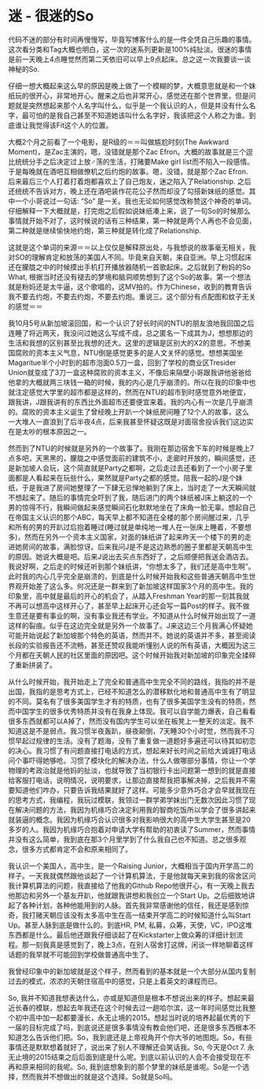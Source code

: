# 迷 - 很迷的So


代码不迷的部分有时间再慢慢写，毕竟写博客什么的是一件全凭自己乐趣的事情。这次看分类和Tag大概也明白，这一次的迷系列更新是100%纯扯淡。很迷的事情是前一天晚上4点睡觉然而第二天依旧可以早上9点起床。总之这一次我要谈一谈神秘的So.

<!-- more -->

仔细一想大概起来这么早的原因是晚上做了一个模糊的梦，大概意思就是和一个妹纸玩的很开心，非常地开心。醒来之后也非常开心，感觉还在那个世界里，但是问题就是突然想起来那个人名字叫什么，似乎是一个我认识的人，但是并没有什么名字，最可怕的是我自己甚至不知道她该叫什么名字好，我该把这个人称之为谁。到底谁让我觉得该Fit这个人的位置。

大概2个月之前看了一个电影，是R级的＝＝叫做尴尬时刻(The Awkward Moment)，是Zac主演的，嗯，没错就是那个Zac Efron。大概的故事就是三个逗比统统分手之后决定过上放♂荡的生活，打赌要Make girl list而不陷入一段感情。 于是每晚就在酒吧互相做僚机之后约炮的故事。嗯，没错，就是那个Zac Efron. 后来最后三个人打着打着炮都喜欢上了自己炮友，迷之陷入了Relationship. 之后还统统不告诉对方，晚上还在酒吧装作花花公子然而却没了勾搭新妹纸的感觉。其中一个小哥说过一句话: “So” 是一关。我也无论如何感觉改称赞这个神奇的单词。仔细解释一下大概就是，打完炮之后假如说妹纸凑上来，说了一句So的时候那么事情就开始不对了，这时候说的话有三种结果，第一种就是两个人再也不会见面，第二种就是继续愉快地约炮，第三种就是转化成了Relationship. 

这就是这个单词的来源＝＝以上仅仅是解释原出处，与我想说的故事毫无相关，我对SO的理解肯定和放荡的美国人不同。毕竟来自天朝，来自亚洲。早上习惯起床还在朦胧之中的时候摸出手机打开播放器随机一首歌起床。之后就到了粉妈的So What, 根据当时还没有褪去的梦境和脑洞顺势想到了这个So的故事。第一个想法就是粉妈还是太牛逼，这个歌唱的，这MV拍的。作为Chinese，收到的教育告诉我不要去约炮，不要去约炮，不要去约炮。重说三。这个部分有点配图和蚊子无关的感觉＝＝

我10月5号从新加坡滚回国，和一个认识了好长时间的NTU的朋友浪地我回国之后连睡了将近两天，我没问过她这么写成不成，总之匿名一下成其为J，想想那边的生活和我想的区别甚至比我想的还大。这里的逻辑是区别大的X2的意思。不想美国腐败的资本主义气息，NTU倒是感觉更多的是人文关怀的感觉。想想美国坐Magaritue半个小时到的超市泡面0.5刀一盒，回到了学校的商业区Tresider Union就变成了3刀一盒这种腐败的资本主义，不像后来隔壁小哥跟我讲他爸爸给他拿的大概就两三块钱一箱的时候，我的内心是几乎崩溃的。所以在我的印象中也就注定感觉大学里的超市都是这样的，然而在NTU的超市到时感觉意外地便宜，跟我讲，J跟我讲有的东西比外面超市还要便宜来着。我的内心有一次是几乎崩溃的。腐败的资本主义诞生了曾经晚上开趴一个妹纸房间睡了12个人的故事，这么一大堆人一直浪到了后半夜4点，后来我甚至怀疑这既是对面宿舍投诉我们这边实在是太吵的根本原因之一。

然而到了NTU的时候就是另外的一个故事了。我刚在那边宿舍下车的时候是晚上7点多吧，天黑黑的，朦胧之中感觉面前的建筑不小，走廊时开放的，瞬间感觉，还是新加坡人会玩，这个简直就是Party之都啊，之后走过去还看到了一个小房子里面都是人看起来在玩些什么，果然就是Party之都的感觉。陪我一起的J是个妹纸，于是我进了房间她整理了一下肆无忌惮地躺到了床上，当时走了一大天瞬间就不想起来了。随后的事情完全吓到了我，随后进门的两个妹纸被J床上躺这的一个男的惊得不行，我瞬间做起来感觉瞬间石化默默地坐在了床角一脸无辜。想起自己在帝国主义认识的那个ABC，每天早上都不知道在全楼的那个房间醒过来，几乎和所有的男的开趴过后抱着睡过(睡过就是单纯地一堆人在一张床上睡着，不要想多)，然而在另外一个资本主义国家，对面的妹纸讲了起来昨天一个楼下的男的走进她房间的故事，满脸惊讶。后来我问J是不是这边熟悉的圈子里都是天朝高中生的原因。她说大概是吧。后来J说出去买点东西好了，之后顺便把我送会酒店去。我说好啊，之后走的时候还听到那个妹纸讲，“你想太多了，我们还是高中生啊”。此时我的内心几乎完全是崩溃的，到底是什么时候开始我和这些普通天朝高中生世界观开始差了这么多。何况还是一群来到了新加坡这样国家3个月的高中生。我的印象里，高中就是最后的开心的机会了，从踏入Freshman Year的那一刻其我就不再可以想高中这样开心了，甚至早上起床开心还会写一篇Post的样子。我不做生意还是要有事业的啊，没有事业我还有学业。不知道从什么时候开始出现了一道这样的裂痕。似乎在这边完全就是另外一个故事了。J来这边三个月我满心怀疑她可能开始说起了新加坡那个特色的英语，然而并不。她说的英语并不多，甚至阅读长段的实验报告还不流畅，甚至还赞叹我能听懂别人说的所有英语，大概因为这三个月都在天朝人民的社区里面的原因吧。这个时候开始我对新加坡的印象完全揉碎了重新拼装了。

从什么时候开始，我开始走上了完全和普通高中生完全不同的路线，我指的并不是出国，我指的是思考方式上，已经不知道怎么的潜移默化地和普通高中生有了明显的不同。莫名有了很多美国学生才有的特质，也有了很多美国学生没有的特质，然而中国学生的很多优秀特质并没有在我身上体现。我可以自学能力爆表，自己看看很多东西就都可以A掉了，然而没有国内学生可以坐在板凳上一整天的淡定。我不知道这是不是弱点。我习惯半夜轰趴，昼夜颠倒，7天睡30个小时觉，然而我不习惯早起过规律的生活。没有了题海，没有了重复做一道题好多遍还可以待其如初恋的决心。我习惯了有问题直接打电话的方式，想起来好长时间之前给大诚诚打电话问个事吓得她够呛。习惯了模块化的解决办法，什么人做哪部分事情，你让一个学物理的考政治就是他妈的扯淡，也就导致了当初银行卡出问题第一想到的就是直接给客服打电话，说明情况，说明要求，让那边直接帮我把事解决掉，之后我并不需要知道他们咋办，只要告诉我结果就好了这样。可能多少意外巧合才会早就我现在的思考方式，我编程，我玩过模联，我领过一群学弟学妹出门无数次因此习惯了现在解决问题的方法，我因为机缘巧合决定利用我的智商吃饭所以学会了很多讲起来就装逼的概念。我因为机缘巧合认识很多对我影响很大的高中生大学生甚至是20多岁的人。我因为机缘巧合抱着对申请大学有帮助的初衷读了Summer，然而事情并没有这么简单，我到底在那3个月里学到了什么我自己也不知道。总之很多观念，很多方式都肯定不会和原来相同了。

我认识一个美国人，高中生，是一个Raising Junior，大概相当于国内开学高二的样子。一天我就偶然跟他谈起了一个计算机算法，于是他就每天来到我的宿舍区问我计算机算法的问题，我直接给了他我的Github Repo他很开心，有一天晚上我去他那边和另外一个基友开趴，他就跟我讲想和我创立一个Start Up。之后细致地讲起了各种计划，各种他能用到的人脉。首先我非常感谢他的信任，我还是感到惊奇，我打赌天朝应该没有太多高中生在高一结束开学高二的时候知道什么叫Start Up。甚至人脉到底是做什么的。到底HR, PM, 私募，众筹，天使，VC，IPO这堆东西都是什么。最后他还跟我仔细谈起了在Kickstarter上做众筹的详细计划流程。那一刻我真是感觉到了，晚上3点，在别人宿舍打这牌，闲谈一样地聊着这样话题的我早就不可能回到学校做普通高中生了。

我曾经印象中的新加坡就是这个样子，然而看到的基本就是一个大部分从国内复制过去的模式，浓浓的天朝住宿高中的感觉，只是上着英文的课程而已。

So, 我并不知道我想表达什么，亦或是知道但是根本不想说出来的样子。想起来最近长春的模联，想起去年我还在这个时候去过一趟哈尔滨，这一年时间感觉比我整个初中高中加一起都要漫长，永无止境的2015。想起当时说的培养起最优秀的下一届的目标完成了吗，到底说还是很多事情没有教会他们吧，还是很多东西根本不知道怎么告诉他们把。So，我到底还是上帝视角开个你大爷的地图炮。So，有些事情还是默默想着就好了，说出来了别人不理解还会笑话我。So, 今天是Oct 7. 永无止境的2015结束之后后面到底是什么呢。到底以前认识的人会不会接受现在不再和原来相同的我呢。So, 我到底想象到的那个梦里的妹纸是谁呢。So是一个选择，然而我并不想做出的就是这个选择。So就是So吗。



